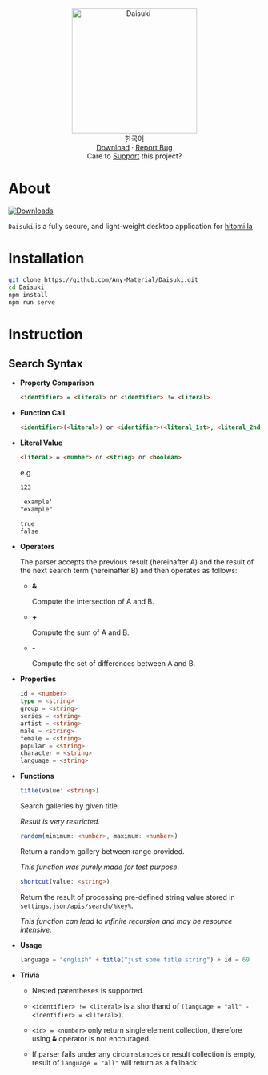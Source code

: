 <div align="center">
	<img width="250px" src="https://github.com/Any-Material/Daisuki/blob/master/docs/images/icon.png?raw=true" align="center" alt="Daisuki"/>
</div>
<div align="center">
	<a href="/docs/readme_kr.md">한국어</a>
</div>
<div align="center">
	<a href="https://github.com/Any-Material/Daisuki/releases">Download</a>
	·
	<a href="https://github.com/Any-Material/Daisuki/issues/new">Report Bug</a>
</div>
<div align="center">
	Care to <a href="https://toss.me/Sombian">Support</a> this project?
</div>

# About

[![Downloads](https://img.shields.io/github/downloads/Any-Material/Aishite/total.svg)](https://github.com/Any-Material/Aishite/releases)

`Daisuki` is a fully secure, and light-weight desktop application for [hitomi.la](https://hitomi.la)  

# Installation

```bash
git clone https://github.com/Any-Material/Daisuki.git
cd Daisuki
npm install
npm run serve
```

# Instruction

## Search Syntax

- **Property Comparison**

	```html
	<identifier> = <literal> or <identifier> != <literal>
	```

- **Function Call**

	```html
	<identifier>(<literal>) or <identifier>(<literal_1st>, <literal_2nd>..., <literal_nth>)
	```

- **Literal Value**

	```html
	<literal> = <number> or <string> or <boolean>
	```
	
	e.g.

	```html
	123

	'example'
	"example"

	true
	false
	```

- **Operators**

	The parser accepts the previous result (hereinafter A) and the result of the next search term (hereinafter B) and then operates as follows:

	- **&**

		Compute the intersection of A and B.

	- **+**

		Compute the sum of A and B.

	- **-**

		Compute the set of differences between A and B.

- **Properties**

	```ts
	id = <number>
	type = <string>
	group = <string>
	series = <string>
	artist = <string>
	male = <string>
	female = <string>
	popular = <string>
	character = <string>
	language = <string>
	```

- **Functions**

	```ts
	title(value: <string>)
	```

	Search galleries by given title.

	*Result is very restricted.*

	```ts
	random(minimum: <number>, maximum: <number>)
	```

	Return a random gallery between range provided.

	*This function was purely made for test purpose.*

	```ts
	shortcut(value: <string>)
	```

	Return the result of processing pre-defined string value stored in `settings.json/apis/search/%key%`.

	*This function can lead to infinite recursion and may be resource intensive.*

- **Usage**

	```ts
	language = "english" + title("just some title string") + id = 69
	```

- **Trivia**

	+ Nested parentheses is supported.

	+ `<identifier> != <literal>` is a shorthand of `(language = "all" - <identifier> = <literal>)`.

	+ `<id> = <number>` only return single element collection, therefore using **&** operator is not encouraged.

	+ If parser fails under any circumstances or result collection is empty, result of `language = "all"` will return as a fallback.
